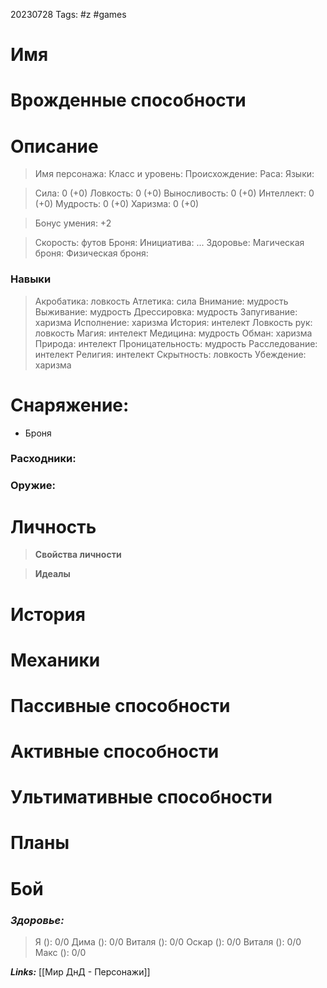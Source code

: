 20230728
Tags: #z #games 
# Имя 

# Врожденные способности



# Описание

>Имя персонажа: 
>Класс и уровень: 
>Происхождение: 
>Раса: 
>Языки: 

>Сила: 0 (+0)
>Ловкость: 0 (+0) 
>Выносливость: 0 (+0) 
>Интеллект: 0 (+0)
>Мудрость: 0 (+0)
>Харизма: 0 (+0)

>Бонус умения: +2

>Скорость:  футов
>Броня: 
>Инициатива: ...
>Здоровье: 
>Магическая броня: 
>Физическая броня: 

### Навыки

>Акробатика: ловкость
> Атлетика: сила
> Внимание: мудрость
> Выживание: мудрость
> Дрессировка: мудрость
> Запугивание: харизма
> Исполнение: харизма
> История: интелект
> Ловкость рук: ловкость
> Магия: интелект
> Медицина: мудрость
> Обман: харизма
> Природа: интелект
> Проницательность: мудрость
> Расследование: интелект
> Религия: интелект
> Скрытность: ловкость
> Убеждение: харизма

# Снаряжение:

* Броня

### Расходники:


### Оружие:



# Личность

> **Свойства личности**
> 
> 
> 

> **Идеалы**
> 
> 
> 

# История



# Механики



# Пассивные способности



# Активные способности



# Ультимативные способности




# Планы




# Бой

### ***Здоровье:***

> Я (): 0/0 
> Дима (): 0/0
> Виталя (): 0/0
> Оскар (): 0/0 
> Виталя (): 0/0
> Макс ():  0/0




***Links:*** [[Мир ДнД - Персонажи]] 

